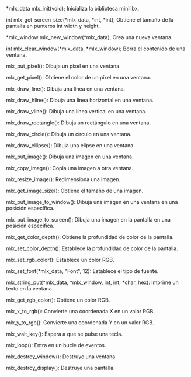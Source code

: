 *mlx_data      mlx_init(void);
Inicializa la biblioteca minilibx.

int     mlx_get_screen_size(*mlx_data, *int, *int);
Obtiene el tamaño de la pantalla en punteros int width y height.

*mlx_window     mlx_new_window(*mlx_data);
Crea una nueva ventana.

int     mlx_clear_window(*mlx_data, *mlx_window);
Borra el contenido de una ventana.

mlx_put_pixel(): Dibuja un píxel en una ventana.

mlx_get_pixel(): Obtiene el color de un píxel en una ventana.

mlx_draw_line(): Dibuja una línea en una ventana.

mlx_draw_hline(): Dibuja una línea horizontal en una ventana.

mlx_draw_vline(): Dibuja una línea vertical en una ventana.

mlx_draw_rectangle(): Dibuja un rectángulo en una ventana.

mlx_draw_circle(): Dibuja un círculo en una ventana.

mlx_draw_ellipse(): Dibuja una elipse en una ventana.

mlx_put_image(): Dibuja una imagen en una ventana.

mlx_copy_image(): Copia una imagen a otra ventana.

mlx_resize_image(): Redimensiona una imagen.

mlx_get_image_size(): Obtiene el tamaño de una imagen.

mlx_put_image_to_window(): Dibuja una imagen en una ventana en una posición específica.

mlx_put_image_to_screen(): Dibuja una imagen en la pantalla en una posición específica.

mlx_get_color_depth(): Obtiene la profundidad de color de la pantalla.

mlx_set_color_depth(): Establece la profundidad de color de la pantalla.

mlx_set_rgb_color(): Establece un color RGB.

mlx_set_font(*mlx_data, "Font", 12): Establece el tipo de fuente.

mlx_string_put(*mlx_data, *mlx_window, int, int, *char, hex): Imprime un texto en la ventana.

mlx_get_rgb_color(): Obtiene un color RGB.

mlx_x_to_rgb(): Convierte una coordenada X en un valor RGB.

mlx_y_to_rgb(): Convierte una coordenada Y en un valor RGB.

mlx_wait_key(): Espera a que se pulse una tecla.

mlx_loop(): Entra en un bucle de eventos.

mlx_destroy_window(): Destruye una ventana.

mlx_destroy_display(): Destruye una pantalla.